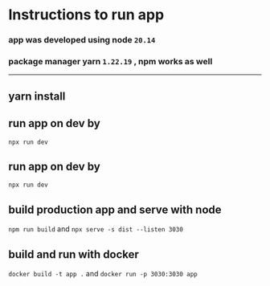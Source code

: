 # Instructions to run app
### app was developed using node `20.14`
### package manager yarn `1.22.19` , npm works as well
***
## yarn install

## run app on dev by
`npx run dev`

## run app on dev by
`npx run dev`

## build production app and serve with node
`npm run build`
and
`npx serve -s dist --listen 3030`

## build and run with docker
`docker build -t app .`
and
`docker run -p 3030:3030 app`